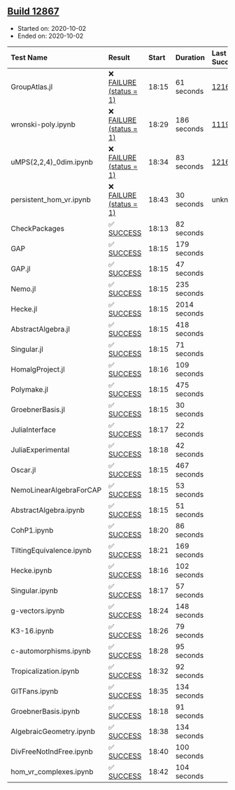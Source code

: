 ## [Build 12867](https://oscarci.mathematik.uni-kl.de/job/oscar/12867/)

* Started on: 2020-10-02
* Ended on: 2020-10-02

| Test Name    | Result | Start | Duration | Last Success | First Failure |
|:-------------|:-------|:------|:---------|:-------------|:--------------|
| GroupAtlas.jl | ❌ [FAILURE (status = 1)](https://oscarci.mathematik.uni-kl.de/job/oscar/12867/artifact/logs/build-12867/GroupAtlas.jl.log) | 18:15 | 61 seconds | [12167](https://oscarci.mathematik.uni-kl.de/job/oscar/12167/) | [12168](https://oscarci.mathematik.uni-kl.de/job/oscar/12168/) |
| wronski-poly.ipynb | ❌ [FAILURE (status = 1)](https://oscarci.mathematik.uni-kl.de/job/oscar/12867/artifact/logs/build-12867/wronski-poly.ipynb.log) | 18:29 | 186 seconds | [11192](https://oscarci.mathematik.uni-kl.de/job/oscar/11192/) | [11193](https://oscarci.mathematik.uni-kl.de/job/oscar/11193/) |
| uMPS(2,2,4)_0dim.ipynb | ❌ [FAILURE (status = 1)](https://oscarci.mathematik.uni-kl.de/job/oscar/12867/artifact/logs/build-12867/uMPS-2-2-4-_0dim.ipynb.log) | 18:34 | 83 seconds | [12167](https://oscarci.mathematik.uni-kl.de/job/oscar/12167/) | [12168](https://oscarci.mathematik.uni-kl.de/job/oscar/12168/) |
| persistent_hom_vr.ipynb | ❌ [FAILURE (status = 1)](https://oscarci.mathematik.uni-kl.de/job/oscar/12867/artifact/logs/build-12867/persistent_hom_vr.ipynb.log) | 18:43 | 30 seconds | unknown | unknown |
| CheckPackages | ✅ [SUCCESS](https://oscarci.mathematik.uni-kl.de/job/oscar/12867/artifact/logs/build-12867/CheckPackages.log) | 18:13 | 82 seconds |  |  |
| GAP | ✅ [SUCCESS](https://oscarci.mathematik.uni-kl.de/job/oscar/12867/artifact/logs/build-12867/GAP.log) | 18:15 | 179 seconds |  |  |
| GAP.jl | ✅ [SUCCESS](https://oscarci.mathematik.uni-kl.de/job/oscar/12867/artifact/logs/build-12867/GAP.jl.log) | 18:15 | 47 seconds |  |  |
| Nemo.jl | ✅ [SUCCESS](https://oscarci.mathematik.uni-kl.de/job/oscar/12867/artifact/logs/build-12867/Nemo.jl.log) | 18:15 | 235 seconds |  |  |
| Hecke.jl | ✅ [SUCCESS](https://oscarci.mathematik.uni-kl.de/job/oscar/12867/artifact/logs/build-12867/Hecke.jl.log) | 18:15 | 2014 seconds |  |  |
| AbstractAlgebra.jl | ✅ [SUCCESS](https://oscarci.mathematik.uni-kl.de/job/oscar/12867/artifact/logs/build-12867/AbstractAlgebra.jl.log) | 18:15 | 418 seconds |  |  |
| Singular.jl | ✅ [SUCCESS](https://oscarci.mathematik.uni-kl.de/job/oscar/12867/artifact/logs/build-12867/Singular.jl.log) | 18:15 | 71 seconds |  |  |
| HomalgProject.jl | ✅ [SUCCESS](https://oscarci.mathematik.uni-kl.de/job/oscar/12867/artifact/logs/build-12867/HomalgProject.jl.log) | 18:16 | 109 seconds |  |  |
| Polymake.jl | ✅ [SUCCESS](https://oscarci.mathematik.uni-kl.de/job/oscar/12867/artifact/logs/build-12867/Polymake.jl.log) | 18:15 | 475 seconds |  |  |
| GroebnerBasis.jl | ✅ [SUCCESS](https://oscarci.mathematik.uni-kl.de/job/oscar/12867/artifact/logs/build-12867/GroebnerBasis.jl.log) | 18:15 | 30 seconds |  |  |
| JuliaInterface | ✅ [SUCCESS](https://oscarci.mathematik.uni-kl.de/job/oscar/12867/artifact/logs/build-12867/JuliaInterface.log) | 18:17 | 22 seconds |  |  |
| JuliaExperimental | ✅ [SUCCESS](https://oscarci.mathematik.uni-kl.de/job/oscar/12867/artifact/logs/build-12867/JuliaExperimental.log) | 18:18 | 42 seconds |  |  |
| Oscar.jl | ✅ [SUCCESS](https://oscarci.mathematik.uni-kl.de/job/oscar/12867/artifact/logs/build-12867/Oscar.jl.log) | 18:15 | 467 seconds |  |  |
| NemoLinearAlgebraForCAP | ✅ [SUCCESS](https://oscarci.mathematik.uni-kl.de/job/oscar/12867/artifact/logs/build-12867/NemoLinearAlgebraForCAP.log) | 18:15 | 53 seconds |  |  |
| AbstractAlgebra.ipynb | ✅ [SUCCESS](https://oscarci.mathematik.uni-kl.de/job/oscar/12867/artifact/logs/build-12867/AbstractAlgebra.ipynb.log) | 18:15 | 51 seconds |  |  |
| CohP1.ipynb | ✅ [SUCCESS](https://oscarci.mathematik.uni-kl.de/job/oscar/12867/artifact/logs/build-12867/CohP1.ipynb.log) | 18:20 | 86 seconds |  |  |
| TiltingEquivalence.ipynb | ✅ [SUCCESS](https://oscarci.mathematik.uni-kl.de/job/oscar/12867/artifact/logs/build-12867/TiltingEquivalence.ipynb.log) | 18:21 | 169 seconds |  |  |
| Hecke.ipynb | ✅ [SUCCESS](https://oscarci.mathematik.uni-kl.de/job/oscar/12867/artifact/logs/build-12867/Hecke.ipynb.log) | 18:16 | 102 seconds |  |  |
| Singular.ipynb | ✅ [SUCCESS](https://oscarci.mathematik.uni-kl.de/job/oscar/12867/artifact/logs/build-12867/Singular.ipynb.log) | 18:17 | 57 seconds |  |  |
| g-vectors.ipynb | ✅ [SUCCESS](https://oscarci.mathematik.uni-kl.de/job/oscar/12867/artifact/logs/build-12867/g-vectors.ipynb.log) | 18:24 | 148 seconds |  |  |
| K3-16.ipynb | ✅ [SUCCESS](https://oscarci.mathematik.uni-kl.de/job/oscar/12867/artifact/logs/build-12867/K3-16.ipynb.log) | 18:26 | 79 seconds |  |  |
| c-automorphisms.ipynb | ✅ [SUCCESS](https://oscarci.mathematik.uni-kl.de/job/oscar/12867/artifact/logs/build-12867/c-automorphisms.ipynb.log) | 18:28 | 95 seconds |  |  |
| Tropicalization.ipynb | ✅ [SUCCESS](https://oscarci.mathematik.uni-kl.de/job/oscar/12867/artifact/logs/build-12867/Tropicalization.ipynb.log) | 18:32 | 92 seconds |  |  |
| GITFans.ipynb | ✅ [SUCCESS](https://oscarci.mathematik.uni-kl.de/job/oscar/12867/artifact/logs/build-12867/GITFans.ipynb.log) | 18:35 | 134 seconds |  |  |
| GroebnerBasis.ipynb | ✅ [SUCCESS](https://oscarci.mathematik.uni-kl.de/job/oscar/12867/artifact/logs/build-12867/GroebnerBasis.ipynb.log) | 18:18 | 91 seconds |  |  |
| AlgebraicGeometry.ipynb | ✅ [SUCCESS](https://oscarci.mathematik.uni-kl.de/job/oscar/12867/artifact/logs/build-12867/AlgebraicGeometry.ipynb.log) | 18:38 | 134 seconds |  |  |
| DivFreeNotIndFree.ipynb | ✅ [SUCCESS](https://oscarci.mathematik.uni-kl.de/job/oscar/12867/artifact/logs/build-12867/DivFreeNotIndFree.ipynb.log) | 18:40 | 100 seconds |  |  |
| hom_vr_complexes.ipynb | ✅ [SUCCESS](https://oscarci.mathematik.uni-kl.de/job/oscar/12867/artifact/logs/build-12867/hom_vr_complexes.ipynb.log) | 18:42 | 104 seconds |  |  |
